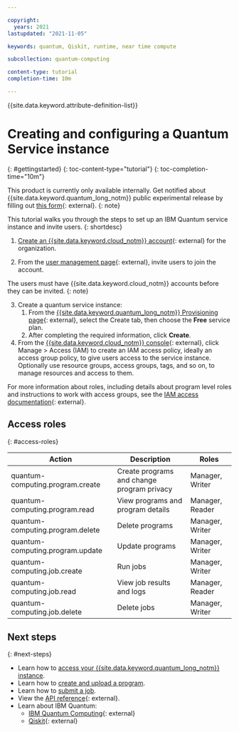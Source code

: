 ```yaml
---

copyright:
  years: 2021
lastupdated: "2021-11-05"

keywords: quantum, Qiskit, runtime, near time compute

subcollection: quantum-computing

content-type: tutorial
completion-time: 10m

---
```


{{site.data.keyword.attribute-definition-list}}

# Creating and configuring a Quantum Service instance
{: #gettingstarted}
{: toc-content-type="tutorial"}
{: toc-completion-time="10m"}

This product is currently only available internally.  Get notified about {{site.data.keyword.quantum_long_notm}} public experimental release by filling out [this form](https://airtable.com/shrRpebS4aD3XeDhA){: external}.
{: note}

This tutorial walks you through the steps to set up an IBM Quantum service instance and invite users.
{: shortdesc}


1.  [Create an {{site.data.keyword.cloud_notm}} account](https://cloud.ibm.com/registration){: external} for the organization.

2.  From the [user management page](https://cloud.ibm.com/iam/overview){: external}, invite users to join the account.

   The users must have {{site.data.keyword.cloud_notm}} accounts before they can be invited.
   {: note}


3.  Create a quantum service instance:
      1. From the [{{site.data.keyword.quantum_long_notm}} Provisioning page](/catalog/services/quantum-computing){: external}, select the Create tab, then choose the **Free** service plan.
      2. After completing the required information, click **Create**.
4. From the [{{site.data.keyword.cloud_notm}} console](/iam/overview){: external}, click Manage > Access (IAM) to create an IAM access policy, ideally an access group policy, to give users access to the service instance. Optionally use resource groups, access groups, tags, and so on, to manage resources and access to them.

For more information about roles, including details about program level roles and instructions to work with access groups, see the [IAM access documentation](https://cloud.ibm.com/docs/account?topic=account-userroles){: external}.

## Access roles
{: #access-roles}

Action | Description | Roles
---|---|---
quantum-computing.program.create | Create programs and change program privacy | Manager, Writer
quantum-computing.program.read | View programs and program details | Manager, Reader
quantum-computing.program.delete | Delete programs | Manager, Writer
quantum-computing.program.update | Update programs | Manager, Writer
quantum-computing.job.create | Run jobs | Manager, Writer
quantum-computing.job.read | View job results and logs | Manager, Reader
quantum-computing.job.delete | Delete jobs | Manager, Writer


## Next steps
{: #next-steps}

- Learn how to [access your {{site.data.keyword.quantum_long_notm}} instance](/docs/quantum-computing?topic=quantum-computing-access).
- Learn how to [create and upload a program](/docs/quantum-computing?topic=quantum-computing-program).
- Learn how to [submit a job](/docs/quantum-computing?topic=quantum-computing-run_job).
- View the [API reference](/apidocs/quantum-computing){: external}.
- Learn about IBM Quantum:
    - [IBM Quantum Computing](https://www.ibm.com/quantum-computing/){: external}
    - [Qiskit](https://qiskit.org/){: external}
